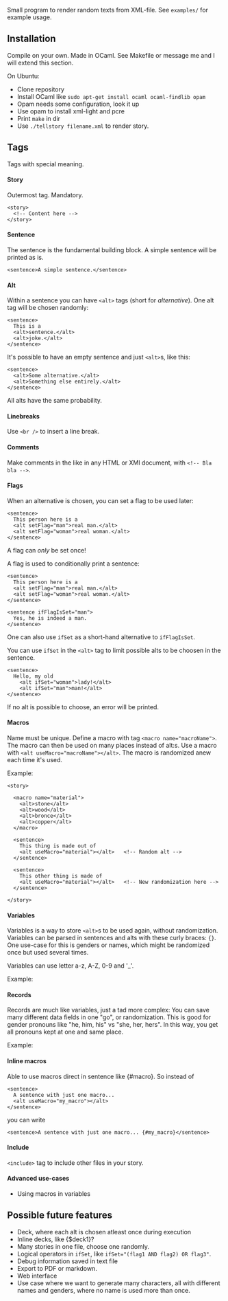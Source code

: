 Small program to render random texts from XML-file. See `examples/` for example usage.

Installation
------------

Compile on your own. Made in OCaml. See Makefile or message me and I will extend this section.

On Ubuntu:

* Clone repository
* Install OCaml like `sudo apt-get install ocaml ocaml-findlib opam`
* Opam needs some configuration, look it up
* Use opam to install xml-light and pcre
* Print `make` in dir
* Use `./tellstory filename.xml` to render story.

Tags
----

Tags with special meaning.

#### Story

Outermost tag. Mandatory.

    <story>
      <!-- Content here -->
    </story>

#### Sentence

The sentence is the fundamental building block. A simple sentence will be printed as is.

    <sentence>A simple sentence.</sentence>

#### Alt

Within a sentence you can have `<alt>` tags (short for _alternative_). One alt tag will be chosen randomly:

    <sentence>
      This is a
      <alt>sentence.</alt>
      <alt>joke.</alt>
    </sentence>

It's possible to have an empty sentence and just `<alt>`s, like this:

    <sentence>
      <alt>Some alternative.</alt>
      <alt>Something else entirely.</alt>
    </sentence>

All alts have the same probability.

#### Linebreaks

Use `<br />` to insert a line break.

#### Comments

Make comments in the like in any HTML or XMl document, with `<!-- Bla bla -->`.

#### Flags

When an alternative is chosen, you can set a flag to be used later:

    <sentence>
      This person here is a
      <alt setFlag="man">real man.</alt>
      <alt setFlag="woman">real woman.</alt>
    </sentence>

A flag can _only_ be set once!

A flag is used to conditionally print a sentence:

    <sentence>
      This person here is a
      <alt setFlag="man">real man.</alt>
      <alt setFlag="woman">real woman.</alt>
    </sentence>

    <sentence ifFlagIsSet="man">
      Yes, he is indeed a man.
    </sentence>

One can also use `ifSet` as a short-hand alternative to `ifFlagIsSet`.

You can use `ifSet` in the `<alt>` tag to limit possible alts to be choosen in the sentence.

    <sentence>
      Hello, my old
        <alt ifSet="woman">lady!</alt>
        <alt ifSet="man">man!</alt>
    </sentence>

If no alt is possible to choose, an error will be printed.

#### Macros

Name must be unique. Define a macro with tag `<macro name="macroName">`. The macro can then be used on many places instead of alt:s. Use a macro with `<alt useMacro="macroName"></alt>`. The macro is randomized anew each time it's used.

Example:

    <story>

      <macro name="material">
        <alt>stone</alt>
        <alt>wood</alt>
        <alt>bronce</alt>
        <alt>copper</alt>
      </macro>

      <sentence>
        This thing is made out of
        <alt useMacro="material"></alt>   <!-- Random alt -->
      </sentence>

      <sentence>
        This other thing is made of
        <alt useMacro="material"></alt>   <!-- New randomization here -->
      </sentence>

    </story>

#### Variables

Variables is a way to store `<alt>`s to be used again, without randomization. Variables can be parsed in sentences and alts with these curly braces: `{}`. One use-case for this is genders or names, which might be randomized once but used several times.

Variables can use letter a-z, A-Z, 0-9 and '\_'.

Example:

#### Records

Records are much like variables, just a tad more complex: You can save many different data fields in one "go", or randomization. This is good for gender pronouns like "he, him, his" vs "she, her, hers". In this way, you get all pronouns kept at one and same place.

Example:

#### Inline macros

Able to use macros direct in sentence like {#macro}. So instead of

    <sentence>
      A sentence with just one macro...
      <alt useMacro="my_macro"></alt>
    </sentence>

you can write

    <sentence>A sentence with just one macro... {#my_macro}</sentence>

#### Include

`<include>` tag to include other files in your story.

#### Advanced use-cases

* Using macros in variables

Possible future features
------------------------

* Deck, where each alt is chosen atleast once during execution
* Inline decks, like {$deck1}?
* Many stories in one file, choose one randomly.
* Logical operators in `ifSet`, like `ifSet="(flag1 AND flag2) OR flag3"`.
* Debug information saved in text file
* Export to PDF or markdown.
* Web interface
* Use case where we want to generate many characters, all with different names and genders, where no name is used more than once.
